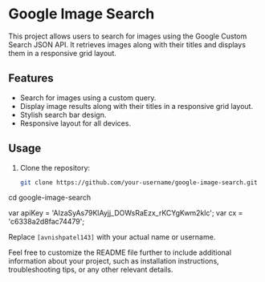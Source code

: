 # Google Image Search

This project allows users to search for images using the Google Custom Search JSON API. It retrieves images along with their titles and displays them in a responsive grid layout.

## Features

- Search for images using a custom query.
- Display image results along with their titles in a responsive grid layout.
- Stylish search bar design.
- Responsive layout for all devices.

## Usage

1. Clone the repository:

   ```bash
   git clone https://github.com/your-username/google-image-search.git


cd google-image-search


var apiKey = 'AIzaSyAs79KlAyjj_DOWsRaEzx_rKCYgKwm2klc';
var cx = 'c6338a2d8fac74479';




Replace `[avnishpatel143]` with your actual name or username.

Feel free to customize the README file further to include additional information about your project, such as installation instructions, troubleshooting tips, or any other relevant details.






